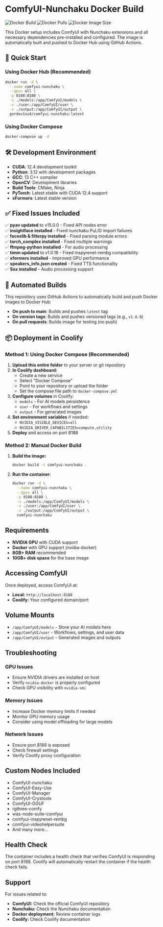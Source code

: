 # ComfyUI-Nunchaku Docker Build

![Docker Build](https://github.com/gordo-v1su4/ComfyUI-Nunchaku-Docker-Build/workflows/Build%20and%20Push%20Docker%20Image/badge.svg)
![Docker Pulls](https://img.shields.io/docker/pulls/gordov1su4/comfyui-nunchaku)
![Docker Image Size](https://img.shields.io/docker/image-size/gordov1su4/comfyui-nunchaku)

This Docker setup includes ComfyUI with Nunchaku extensions and all necessary dependencies pre-installed and configured. The image is automatically built and pushed to Docker Hub using GitHub Actions.

## 🚀 Quick Start

### Using Docker Hub (Recommended)

```bash
docker run -d \
  --name comfyui-nunchaku \
  --gpus all \
  -p 8188:8188 \
  -v ./models:/app/ComfyUI/models \
  -v ./user:/app/ComfyUI/user \
  -v ./output:/app/ComfyUI/output \
  gordov1su4/comfyui-nunchaku:latest
```

### Using Docker Compose

```bash
docker-compose up -d
```

## 🛠️ Development Environment

- **CUDA**: 12.4 development toolkit
- **Python**: 3.12 with development packages
- **GCC**: 13 C++ compiler
- **OpenCV**: Development libraries
- **Build Tools**: CMake, Ninja
- **PyTorch**: Latest stable with CUDA 12.4 support
- **xFormers**: Latest stable version

## ✅ Fixed Issues Included

✅ **pyav updated** to v15.0.0 - Fixed API nodes error  
✅ **insightface installed** - Fixed nunchaku PuLID import failures  
✅ **facexlib & filterpy installed** - Fixed parsing module errors  
✅ **torch_complex installed** - Fixed multiple warnings  
✅ **ffmpeg-python installed** - For audio processing  
✅ **timm updated** to v1.0.16 - Fixed inspyrenet-rembg compatibility  
✅ **xformers installed** - Improved GPU performance  
✅ **speakers_info.json created** - Fixed TTS functionality  
✅ **Sox installed** - Audio processing support  

## 🔄 Automated Builds

This repository uses GitHub Actions to automatically build and push Docker images to Docker Hub:

- **On push to main**: Builds and pushes `latest` tag
- **On version tags**: Builds and pushes versioned tags (e.g., `v1.0.0`)
- **On pull requests**: Builds image for testing (no push)

## 📦 Deployment in Coolify

### Method 1: Using Docker Compose (Recommended)

1. **Upload this entire folder** to your server or git repository
2. **In Coolify dashboard:**
   - Create a new service
   - Select "Docker Compose"
   - Point to your repository or upload the folder
   - Set the compose file path to `docker-compose.yml`
3. **Configure volumes** in Coolify:
   - `models` - For AI models persistence
   - `user` - For workflows and settings
   - `output` - For generated images
4. **Set environment variables** if needed:
   - `NVIDIA_VISIBLE_DEVICES=all`
   - `NVIDIA_DRIVER_CAPABILITIES=compute,utility`
5. **Deploy** and access on port 8188

### Method 2: Manual Docker Build

1. **Build the image:**
   ```bash
   docker build -t comfyui-nunchaku .
   ```

2. **Run the container:**
   ```bash
   docker run -d \
     --name comfyui-nunchaku \
     --gpus all \
     -p 8188:8188 \
     -v ./models:/app/ComfyUI/models \
     -v ./user:/app/ComfyUI/user \
     -v ./output:/app/ComfyUI/output \
     comfyui-nunchaku
   ```

## Requirements

- **NVIDIA GPU** with CUDA support
- **Docker** with GPU support (nvidia-docker)
- **8GB+ RAM** recommended
- **10GB+ disk space** for the base image

## Accessing ComfyUI

Once deployed, access ComfyUI at:
- **Local:** `http://localhost:8188`
- **Coolify:** Your configured domain/port

## Volume Mounts

- `/app/ComfyUI/models` - Store your AI models here
- `/app/ComfyUI/user` - Workflows, settings, and user data
- `/app/ComfyUI/output` - Generated images and outputs

## Troubleshooting

### GPU Issues
- Ensure NVIDIA drivers are installed on host
- Verify `nvidia-docker` is properly configured
- Check GPU visibility with `nvidia-smi`

### Memory Issues
- Increase Docker memory limits if needed
- Monitor GPU memory usage
- Consider using model offloading for large models

### Network Issues
- Ensure port 8188 is exposed
- Check firewall settings
- Verify Coolify proxy configuration

## Custom Nodes Included

- ComfyUI-nunchaku
- ComfyUI-Easy-Use
- ComfyUI-Manager
- ComfyUI-Crystools
- ComfyUI-GGUF
- rgthree-comfy
- was-node-suite-comfyui
- comfyui-inspyrenet-rembg
- comfyui-videohelpersuite
- And many more...

## Health Check

The container includes a health check that verifies ComfyUI is responding on port 8188. Coolify will automatically restart the container if the health check fails.

## Support

For issues related to:
- **ComfyUI:** Check the official ComfyUI repository
- **Nunchaku:** Check the Nunchaku documentation
- **Docker deployment:** Review container logs
- **Coolify:** Check Coolify documentation
